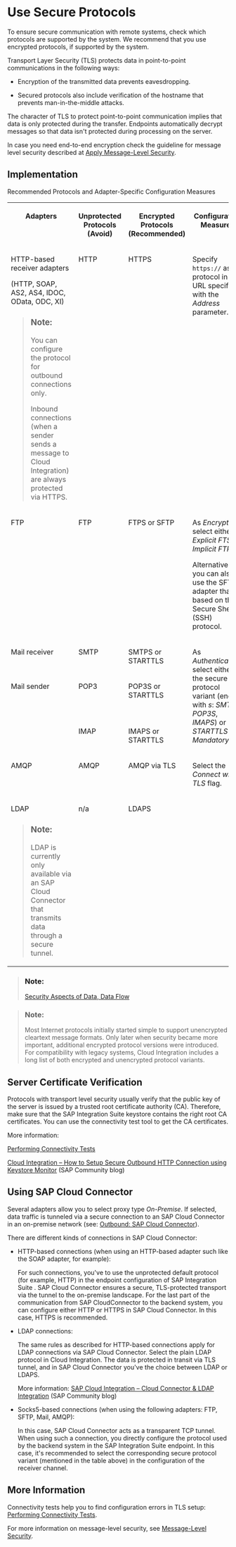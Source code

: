 <!-- loioc9b8cae7ec3e475bb8efaef8e8de28e9 -->

# Use Secure Protocols

To ensure secure communication with remote systems, check which protocols are supported by the system. We recommend that you use encrypted protocols, if supported by the system.

Transport Layer Security \(TLS\) protects data in point-to-point communications in the following ways:

-   Encryption of the transmitted data prevents eavesdropping.

-   Secured protocols also include verification of the hostname that prevents man-in-the-middle attacks.


The character of TLS to protect point-to-point communication implies that data is only protected during the transfer. Endpoints automatically decrypt messages so that data isn't protected during processing on the server.

In case you need end-to-end encryption check the guideline for message level security described at [Apply Message-Level Security](apply-message-level-security-9036c0c.md).



<a name="loioc9b8cae7ec3e475bb8efaef8e8de28e9__section_nkm_bn3_4mb"/>

## Implementation

<a name="loioc9b8cae7ec3e475bb8efaef8e8de28e9__table_o2d_1l3_4mb"/>Recommended Protocols and Adapter-Specific Configuration Measures


<table>
<tr>
<th valign="top">

Adapters



</th>
<th valign="top">

Unprotected Protocols \(Avoid\)



</th>
<th valign="top">

Encrypted Protocols \(Recommended\)



</th>
<th valign="top">

Configuration Measures



</th>
</tr>
<tr>
<td valign="top">

HTTP-based receiver adapters

\(HTTP, SOAP, AS2, AS4, IDOC, OData, ODC, XI\)

> ### Note:  
> You can configure the protocol for outbound connections only.
> 
> Inbound connections \(when a sender sends a message to Cloud Integration\) are always protected via HTTPS.



</td>
<td valign="top">

HTTP



</td>
<td valign="top">

HTTPS



</td>
<td valign="top">

Specify `https://` as protocol in the URL specified with the *Address* parameter.



</td>
</tr>
<tr>
<td valign="top">

FTP



</td>
<td valign="top">

FTP



</td>
<td valign="top">

FTPS or SFTP



</td>
<td valign="top">

As *Encryption*, select either *Explicit FTS* or *Implicit FTPS*.

Alternatively, you can also use the SFTP adapter that is based on the Secure Shell \(SSH\) protocol.



</td>
</tr>
<tr>
<td valign="top">

Mail receiver



</td>
<td valign="top">

SMTP



</td>
<td valign="top">

SMTPS or STARTTLS



</td>
<td valign="top" rowspan="3">

As *Authentication*, select either the secure protocol variant \(ending with *s*: *SMTPS*, *POP3S*, *IMAPS*\) or *STARTTLS Mandatory*.



</td>
</tr>
<tr>
<td valign="top" rowspan="2">

Mail sender



</td>
<td valign="top">

POP3



</td>
<td valign="top">

POP3S or STARTTLS



</td>
</tr>
<tr>
<td valign="top">

IMAP



</td>
<td valign="top">

IMAPS or STARTTLS



</td>
</tr>
<tr>
<td valign="top">

AMQP



</td>
<td valign="top">

AMQP



</td>
<td valign="top">

AMQP via TLS



</td>
<td valign="top">

Select the *Connect with TLS* flag.



</td>
</tr>
<tr>
<td valign="top">

LDAP

> ### Note:  
> LDAP is currently only available via an SAP Cloud Connector that transmits data through a secure tunnel.



</td>
<td valign="top">

n/a



</td>
<td valign="top">

LDAPS



</td>
<td valign="top">

 



</td>
</tr>
</table>

> ### Note:  
> [Security Aspects of Data, Data Flow](../60-Security/security-aspects-of-data-data-flow-7895724.md) 

> ### Note:  
> Most Internet protocols initially started simple to support unencrypted cleartext message formats. Only later when security became more important, additional encrypted protocol versions were introduced. For compatibility with legacy systems, Cloud Integration includes a long list of both encrypted and unencrypted protocol variants.



<a name="loioc9b8cae7ec3e475bb8efaef8e8de28e9__section_zms_k43_4mb"/>

## Server Certificate Verification

Protocols with transport level security usually verify that the public key of the server is issued by a trusted root certificate authority \(CA\). Therefore, make sure that the SAP Integration Suite keystore contains the right root CA certificates. You can use the connectivity test tool to get the CA certificates.

More information:

[Performing Connectivity Tests](performing-connectivity-tests-d5b2fae.md)

[Cloud Integration – How to Setup Secure Outbound HTTP Connection using Keystore Monitor](https://blogs.sap.com/2017/06/19/cloud-integration-how-to-setup-secure-outbound-http-connection-using-keystore-monitor/) \(SAP Community blog\)



<a name="loioc9b8cae7ec3e475bb8efaef8e8de28e9__section_pmn_cm3_4mb"/>

## Using SAP Cloud Connector

Several adapters allow you to select proxy type *On-Premise*. If selected, data traffic is tunneled via a secure connection to an SAP Cloud Connector in an on-premise network \(see: [Outbound: SAP Cloud Connector](../40-RemoteSystems/outbound-sap-cloud-connector-642e87f.md)\).

There are different kinds of connections in SAP Cloud Connector:

-   HTTP-based connections \(when using an HTTP-based adapter such like the SOAP adapter, for example\):

    For such connections, you've to use the unprotected default protocol \(for example, HTTP\) in the endpoint configuration of SAP Integration Suite . SAP Cloud Connector ensures a secure, TLS-protected transport via the tunnel to the on-premise landscape. For the last part of the communication from SAP CloudConnector to the backend system, you can configure either HTTP or HTTPS in SAP Cloud Connector. In this case, HTTPS is recommended.

-   LDAP connections:

    The same rules as described for HTTP-based connections apply for LDAP connections via SAP Cloud Connector. Select the plain LDAP protocol in Cloud Integration. The data is protected in transit via TLS tunnel, and in SAP Cloud Connector you've the choice between LDAP or LDAPS.

    More information: [SAP Cloud Integration – Cloud Connector & LDAP Integration](https://blogs.sap.com/2017/11/05/sap-cloud-integration-cloud-connector-ldap-integration/) \(SAP Community blog\)

-   Socks5-based connections \(when using the following adapters: FTP, SFTP, Mail, AMQP\):

    In this case, SAP Cloud Connector acts as a transparent TCP tunnel. When using such a connection, you directly configure the protocol used by the backend system in the SAP Integration Suite endpoint. In this case, it's recommended to select the corresponding secure protocol variant \(mentioned in the table above\) in the configuration of the receiver channel.




<a name="loioc9b8cae7ec3e475bb8efaef8e8de28e9__section_rzw_543_4mb"/>

## More Information

Connectivity tests help you to find configuration errors in TLS setup: [Performing Connectivity Tests](performing-connectivity-tests-d5b2fae.md).

For more information on message-level security, see [Message-Level Security](../40-RemoteSystems/message-level-security-463a908.md).

